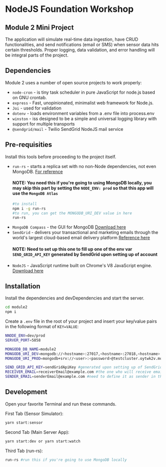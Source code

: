 # NodeJS Foundation Workshop
## Module 2 Mini Project

The application will simulate real-time data ingestion, have CRUD functionalities, and send notifications (email or SMS) when sensor data hits certain thresholds. Proper logging, data validation, and error handling will be integral parts of the project.

## Dependencies

Module 2 uses a number of open source projects to work properly:

- `node-cron` - is tiny task scheduler in pure JavaScript for node.js based on GNU crontab.
- `express` - Fast, unopinionated, minimalist web framework for Node.js.
- `Joi` - used for validation
- `dotenv` - loads environment variables from a .env file into process.env
- `winston` - iss designed to be a simple and universal logging library with support for multiple transports
- `@sendgrid/mail` - Twilio SendGrid NodeJS mail service

## Pre-requisities

Install this tools before proceeding to the project itself.

- `run-rs` - starts a replica set with no non-Node dependencies, not even MongoDB. [For reference](https://www.npmjs.com/package/run-rs)
    #### NOTE: You need this if you're going to using MongoDB locally, you may skip this part by setting the `NODE_ENV: prod` so that this app will use the `MongoDB Atlas`
    ```sh
    #to install
    npm i -g run-rs
    #to run, you can get the MONGODB_URI_DEV value in here
    run-rs
    ```
- `MongoDB Compass` - the GUI for MongoDB [Download here](https://www.mongodb.com/try/download/compass)
- `SendGrid` - delivers your transactional and marketing emails through the world's largest cloud-based email delivery platform [Reference here](https://sendgrid.com/)
    #### NOTE: Need to set up this one to fill up one of the env var `SEND_GRID_API_KEY` generated by SendGrid upon setting up of account
- `NodeJS` - JavaScript runtime built on Chrome's V8 JavaScript engine. [Download here](https://nodejs.org/en/download/current)

## Installation

Install the dependencies and devDependencies and start the server.

```sh
cd module2
npm i
```

Create a `.env` file in the root of your project and insert
your key/value pairs in the following format of `KEY=VALUE`:

```sh
NNODE_ENV=dev/prod
SERVER_PORT=5858

MONGODB_DB_NAME=module2
MONGODB_URI_DEV=mongodb://<hostname>:27017,<hostname>:27018,<hostname>:27019/?replicaSet=rs #generated by run-rs
MONGODB_URI_PROD=mongodb+srv://<user>:<password>@testcluster.oytwk2v.mongodb.net #from the MongoDB Atlas cluster

SEND_GRID_API_KEY=sendGridApiKey #generated upon setting up of SendGrid 
RECEIVER_EMAIL=receiverEmail@example.com #the one who will receive email notif
SENDER_EMAIL=senderEmail@example.com #need to define it as sender in the SendGrid dashboard
```

## Development

Open your favorite Terminal and run these commands.

First Tab (Sensor Simulator):

```sh
yarn start:sensor
```

Second Tab (Main Server App):

```sh
yarn start:dev or yarn start:watch
```

Third Tab (run-rs):

```sh
run-rs #run this if you're going to use MongoDB locally
```